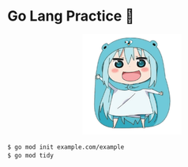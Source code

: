 # Go Lang Practice 🔧

<div align="center">
    <img src="./other/gocute.png" width="200px" />
</div>

```bash
$ go mod init example.com/example
$ go mod tidy
```
